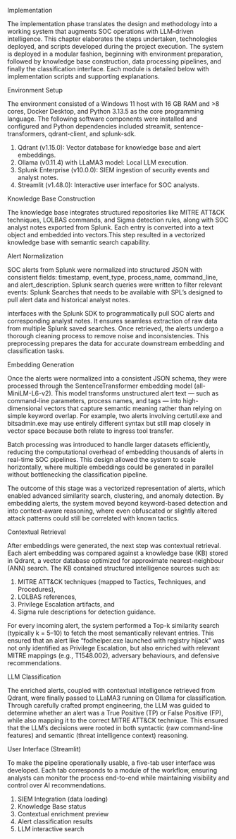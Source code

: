 Implementation

The implementation phase translates the design and methodology into a working system that augments SOC operations with LLM-driven intelligence. This chapter elaborates the steps undertaken, technologies deployed, and scripts developed during the project execution. The system is deployed in a modular fashion, beginning with environment preparation, followed by knowledge base construction, data processing pipelines, and finally the classification interface. Each module is detailed below with implementation scripts and supporting explanations.


Environment Setup

The environment consisted of a Windows 11 host with 16 GB RAM and >8 cores, Docker Desktop, and Python 3.13.5 as the core programming language. The following software components were installed and configured and Python dependencies included streamlit, sentence-transformers, qdrant-client, and splunk-sdk. 

1.	Qdrant (v1.15.0): Vector database for knowledge base and alert embeddings.
2.	Ollama (v0.11.4) with LLaMA3 model: Local LLM execution.
3.	Splunk Enterprise (v10.0.0): SIEM ingestion of security events and analyst notes.
4.	Streamlit (v1.48.0): Interactive user interface for SOC analysts.


Knowledge Base Construction

The knowledge base integrates structured repositories like MITRE ATT&CK techniques, LOLBAS commands, and Sigma detection rules, along with SOC analyst notes exported from Splunk. Each entry is converted into a text object and embedded into vectors.This step resulted in a vectorized knowledge base with semantic search capability.

Alert Normalization

SOC alerts from Splunk were normalized into structured JSON with consistent fields: timestamp, event_type, process_name, command_line, and alert_description. Splunk search queries were written to filter relevant events: Splunk Searches that needs to be available with SPL’s designed to pull alert data and historical analyst notes. 
 
interfaces with the Splunk SDK to programmatically pull SOC alerts and corresponding analyst notes. It ensures seamless extraction of raw data from multiple Splunk saved searches. Once retrieved, the alerts undergo a thorough cleaning process to remove noise and inconsistencies. This preprocessing prepares the data for accurate downstream embedding and classification tasks.
 

Embedding Generation

Once the alerts were normalized into a consistent JSON schema, they were processed through the SentenceTransformer embedding model (all-MiniLM-L6-v2). This model transforms unstructured alert text — such as command-line parameters, process names, and tags — into high-dimensional vectors that capture semantic meaning rather than relying on simple keyword overlap. For example, two alerts involving certutil.exe and bitsadmin.exe may use entirely different syntax but still map closely in vector space because both relate to ingress tool transfer.

Batch processing was introduced to handle larger datasets efficiently, reducing the computational overhead of embedding thousands of alerts in real-time SOC pipelines. This design allowed the system to scale horizontally, where multiple embeddings could be generated in parallel without bottlenecking the classification pipeline.

The outcome of this stage was a vectorized representation of alerts, which enabled advanced similarity search, clustering, and anomaly detection. By embedding alerts, the system moved beyond keyword-based detection and into context-aware reasoning, where even obfuscated or slightly altered attack patterns could still be correlated with known tactics.

 
Contextual Retrieval

After embeddings were generated, the next step was contextual retrieval. Each alert embedding was compared against a knowledge base (KB) stored in Qdrant, a vector database optimized for approximate nearest-neighbour (ANN) search. The KB contained structured intelligence sources such as:

1.	MITRE ATT&CK techniques (mapped to Tactics, Techniques, and Procedures),
2.	LOLBAS references,
3.	Privilege Escalation artifacts, and
4.	Sigma rule descriptions for detection guidance.

For every incoming alert, the system performed a Top-k similarity search (typically k = 5–10) to fetch the most semantically relevant entries. This ensured that an alert like “fodhelper.exe launched with registry hijack” was not only identified as Privilege Escalation, but also enriched with relevant MITRE mappings (e.g., T1548.002), adversary behaviours, and defensive recommendations.


LLM Classification

The enriched alerts, coupled with contextual intelligence retrieved from Qdrant, were finally passed to LLaMA3 running on Ollama for classification. Through carefully crafted prompt engineering, the LLM was guided to determine whether an alert was a True Positive (TP) or False Positive (FP), while also mapping it to the correct MITRE ATT&CK technique. This ensured that the LLM’s decisions were rooted in both syntactic (raw command-line features) and semantic (threat intelligence context) reasoning. 
 

User Interface (Streamlit)

To make the pipeline operationally usable, a five-tab user interface was developed. Each tab corresponds to a module of the workflow, ensuring analysts can monitor the process end-to-end while maintaining visibility and control over AI recommendations.

1.	SIEM Integration (data loading)
2.	Knowledge Base status
3.	Contextual enrichment preview
4.	Alert classification results
5.	LLM interactive search
